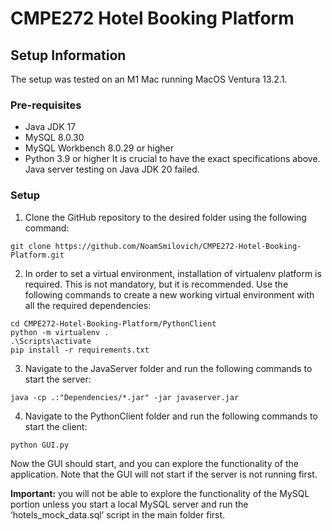 # CMPE272 Hotel Booking Platform
## Setup Information
The setup was tested on an M1 Mac running MacOS Ventura 13.2.1.
### Pre-requisites
* Java JDK 17 
* MySQL 8.0.30
* MySQL Workbench 8.0.29 or higher
* Python 3.9 or higher
It is crucial to have the exact specifications above. Java server testing on Java JDK 20 failed.
### Setup
1. Clone the GitHub repository to the desired folder using the following command: 

```
git clone https://github.com/NoamSmilovich/CMPE272-Hotel-Booking-Platform.git
```

2. In order to set a virtual environment, installation of virtualenv platform is required. This is not mandatory, but it is recommended.
Use the following commands to create a new working virtual environment with all the required dependencies:

```
cd CMPE272-Hotel-Booking-Platform/PythonClient
python -m virtualenv .
.\Scripts\activate
pip install -r requirements.txt
```

3. Navigate to the JavaServer folder and run the following commands to start the server:

```
java -cp .:"Dependencies/*.jar" -jar javaserver.jar
```

4. Navigate to the PythonClient folder and run the following commands to start the client:

```
python GUI.py
```

Now the GUI should start, and you can explore the functionality of the application. Note that the GUI will not start if the server is not running first. 

**Important:** you will not be able to explore the functionality of the MySQL portion unless you start a local MySQL server and run the ‘hotels_mock_data.sql’ script in the main folder first.
